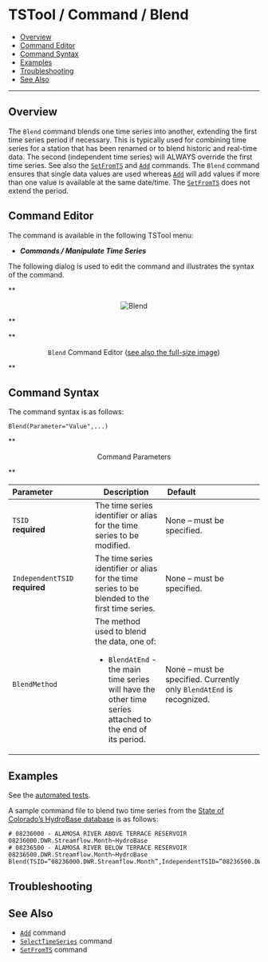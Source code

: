 # TSTool / Command / Blend #

*   [Overview](#overview)
*   [Command Editor](#command-editor)
*   [Command Syntax](#command-syntax)
*   [Examples](#examples)
*   [Troubleshooting](#troubleshooting)
*   [See Also](#see-also)

-------------------------

## Overview ##

The `Blend` command blends one time series into another,
extending the first time series period if necessary.
This is typically used for combining time series for a station that has been
renamed or to blend historic and real-time data.
The second (independent time series) will ALWAYS override the first time series.
See also the [`SetFromTS`](../SetFromTS/SetFromTS.md) and [`Add`](../Add/Add.md) commands.
The `Blend` command ensures that single data values are used whereas
[`Add`](../Add/Add.md) will add values if more than one value is available at the same date/time.
The [`SetFromTS`](../SetFromTS/SetFromTS.md) does not extend the period.

## Command Editor ##

The command is available in the following TSTool menu:

*   ***Commands / Manipulate Time Series***

The following dialog is used to edit the command and illustrates the syntax of the command.

**<p style="text-align: center;">
![Blend](Blend.png)
</p>**

**<p style="text-align: center;">
`Blend` Command Editor (<a href="../Blend.png">see also the full-size image</a>)
</p>**

## Command Syntax ##

The command syntax is as follows:

```text
Blend(Parameter="Value",...)
```
**<p style="text-align: center;">
Command Parameters
</p>**

|**Parameter**&nbsp;&nbsp;&nbsp;&nbsp;&nbsp;&nbsp;&nbsp;&nbsp;&nbsp;&nbsp;&nbsp;&nbsp;&nbsp;&nbsp;&nbsp;&nbsp;|**Description**|**Default**&nbsp;&nbsp;&nbsp;&nbsp;&nbsp;&nbsp;&nbsp;&nbsp;&nbsp;&nbsp;&nbsp;&nbsp;&nbsp;&nbsp;&nbsp;&nbsp;&nbsp;&nbsp;&nbsp;&nbsp;&nbsp;&nbsp;&nbsp;&nbsp;&nbsp;&nbsp;&nbsp;|
|--------------|-----------------|-----------------|
|`TSID`<br>**required**|The time series identifier or alias for the time series to be modified.|None – must be specified.|
|`IndependentTSID`<br>**required**|The time series identifier or alias for the time series to be blended to the first time series.|None – must be specified.|
|`BlendMethod`|The method used to blend the data, one of:<ul><li>`BlendAtEnd` - the main time series will have the other time series attached to the end of its period.</li></ul>|None – must be specified.  Currently only `BlendAtEnd` is recognized.|

## Examples ##

See the [automated tests](https://github.com/OpenCDSS/cdss-app-tstool-test/tree/master/test/commands/Blend).

A sample command file to blend two time series from the [State of Colorado’s HydroBase database](../../datastore-ref/CO-HydroBase/CO-HydroBase.md)
is as follows:

```text
# 08236000 - ALAMOSA RIVER ABOVE TERRACE RESERVOIR
08236000.DWR.Streamflow.Month~HydroBase
# 08236500 - ALAMOSA RIVER BELOW TERRACE RESERVOIR
08236500.DWR.Streamflow.Month~HydroBase
Blend(TSID=”08236000.DWR.Streamflow.Month”,IndependentTSID=”08236500.DWR.Streamflow.Month”,BlendMethod=”BlendAtEnd”)
```

## Troubleshooting ##

## See Also ##

*   [`Add`](../Add/Add.md) command
*   [`SelectTimeSeries`](../SelectTimeSeries/SelectTimeSeries.md) command
*   [`SetFromTS`](../SetFromTS/SetFromTS.md) command
